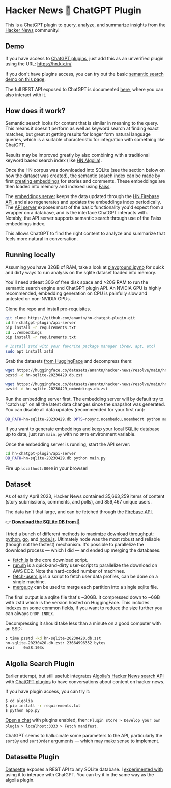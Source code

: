 # Hacker News 🤝 ChatGPT Plugin

This is a ChatGPT plugin to query, analyze, and summarize insights from the [Hacker News](https://news.ycombinator.com) community!

## Demo

If you have access to [ChatGPT plugins](https://openai.com/blog/chatgpt-plugins), just add this as an unverified plugin using the URL: https://hn.kix.in/

If you don't have plugins access, you can try out the basic [semantic search demo on this page](https://hn.kix.in/).

The full REST API exposed to ChatGPT is documented [here](https://hn.kix.in/docs), where you can also interact with it.

## How does it work?

Semantic search looks for content that is similar in meaning to the query. This means it doesn't perform as well as keyword search at finding exact matches, but great at getting results for longer form natural language queries, which is a suitable characteristic for integration with something like ChatGPT.

Results may be improved greatly by also combining with a traditional keyword based search index (like [HN Algolia](https://hn.algolia.com/)).

Once the HN corpus was downloaded into SQLite (see the section below on how the dataset was created), the semantic search index can be made by first [creating embeddings](embeddings/embed.py) for stories and comments. These embeddings are then loaded into memory and indexed using [Faiss](https://github.com/facebookresearch/faiss/).

The [embeddings server](embeddings/main.py) keeps the data updated through the [HN Firebase API](https://github.com/HackerNews/API), and also regenerates and updates the embeddings index periodically. The [API server](api-server/main.py) exposes most of the basic functionality you'd expect from a wrapper on a database, and is the interface ChatGPT interacts with. Notably, the API server supports semantic search through use of the Faiss embeddings index.

This allows ChatGPT to find the right content to analyze and summarize that feels more natural in conversation.

## Running locally

Assuming you have 32GB of RAM, take a look at [playground.ipynb](playground.ipynb) for quick and dirty ways to run analysis on the sqlite dataset loaded into memory.

You'll need atleast 30G of free disk space and >20G RAM to run the semantic search engine and ChatGPT plugin API. An NVIDIA GPU is highly recommended, embedding generation on CPU is painfully slow and untested on non-NVIDIA GPUs.

Clone the repo and install pre-requisites.

```bash
git clone https://github.com/anantn/hn-chatgpt-plugin.git
cd hn-chatgpt-plugin/api-server
pip install -r requirements.txt
cd ../embeddings
pip install -r requirements.txt

# Install zstd with your favorite package manager (brew, apt, etc)
sudo apt install zstd
```

Grab the datasets [from HuggingFace](https://huggingface.co/datasets/anantn/hacker-news/tree/main) and decompress them:

```bash
wget https://huggingface.co/datasets/anantn/hacker-news/resolve/main/hn-sqlite-20230429.db.zst
pzstd -d hn-sqlite-20230429.db.zst

wget https://huggingface.co/datasets/anantn/hacker-news/resolve/main/hn-sqlite-20230429_embeddings.db.zst
pzstd -d hn-sqlite-20230429_embeddings.db.zst
```

Run the embedding server first. The embedding server will by default try to "catch up" on all the latest data changes since the snapshot was generated. You can disable all data updates (recommended for your first run):

```bash
DB_PATH=hn-sqlite-20230429.db OPTS=nosync,noembedcu,noembedrt python main.py
```

If you want to generate embeddings and keep your local SQLite database up to date, just run `main.py` with no `OPTS` environment variable.

Once the embedding server is running, start the API server:

```bash
cd hn-chatgpt-plugin/api-server
DB_PATH=hn-sqlite-20230429.db python main.py
```

Fire up `localhost:8000` in your browser!

## Dataset

As of early April 2023, Hacker News contained 35,663,259 items of content (story submissions, comments, and polls), and 859,467 unique users.

The data isn't that large, and can be fetched through the [Firebase API](https://github.com/HackerNews/API).

👉 [**Download the SQLite DB from 🤗**](https://huggingface.co/datasets/anantn/hacker-news/tree/main)

I tried a bunch of different methods to maximize download throughput: [python](hn-to-sqlite/python), [go](hn-to-sqlite/go), and [node.js](hn-to-sqlite/node). Ultimately node was the most robust and reliable (though not the fastest) mechanism. It's possible to parallelize the download process &mdash; which I did &mdash; and ended up merging the databases.

* [fetch.js](hn-to-sqlite/node/fetch.js) is the core download script.
* [run.sh](hn-to-sqlite/node/run.sh) is a quick-and-dirty user-script to parallelize the download on AWS EC2. Note the hard-coded number of machines.
* [fetch-users.js](hn-to-sqlite/node/fetch-users.js) is a script to fetch user data profiles, can be done on a single machine.
* [merge.py](hn-to-sqlite/python/merge.py) can be used to merge each partition into a single sqlite file.

The final output is a sqlite file that's ~30GB. It compressed down to ~6GB with zstd which is the version hosted on HuggingFace. This includes indexes on some common fields, if you want to reduce the size further you can always `DROP INDEX`.

Decompressing it should take less than a minute on a good computer with an SSD:

```bash
❯ time pzstd -kd hn-sqlite-20230420.db.zst
hn-sqlite-20230420.db.zst: 23664996352 bytes
real    0m38.103s
```

## Algolia Search Plugin

Earlier attempt, but still useful: integrates [Algolia's Hacker News search API](https://hn.algolia.com/api) with [ChatGPT plugins](https://openai.com/blog/chatgpt-plugins) to have conversations about content on hacker news.

If you have plugin access, you can try it:

```bash
$ cd algolia
$ pip install -r requirements.txt
$ python app.py
```

[Open a chat](https://chat.openai.com/) with plugins enabled, then: `Plugin store > Develop your own plugin > localhost:3333 > Fetch manifest`.

ChatGPT seems to hallucinate some parameters to the API, particularly the `sortBy` and `sortOrder` arguments &mdash; which may make sense to implement.

## Datasette Plugin

[Datasette](https://datasette.io/) exposes a REST API to any SQLite database. I [experimented with](datasette/) using it to interace with ChatGPT. You can try it in the same way as the algolia plugin.
